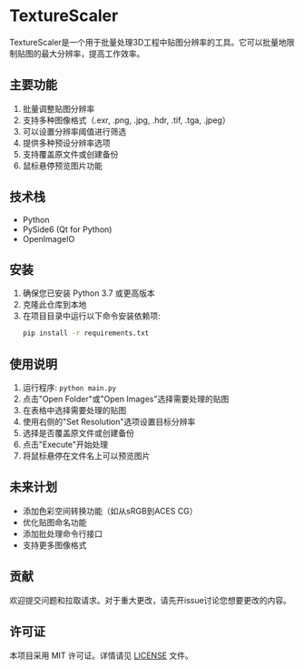 # TextureScaler

TextureScaler是一个用于批量处理3D工程中贴图分辨率的工具。它可以批量地限制贴图的最大分辨率，提高工作效率。

## 主要功能

1. 批量调整贴图分辨率
2. 支持多种图像格式（.exr, .png, .jpg, .hdr, .tif, .tga, .jpeg）
3. 可以设置分辨率阈值进行筛选
4. 提供多种预设分辨率选项
5. 支持覆盖原文件或创建备份
6. 鼠标悬停预览图片功能

## 技术栈

- Python
- PySide6 (Qt for Python)
- OpenImageIO

## 安装

1. 确保您已安装 Python 3.7 或更高版本
2. 克隆此仓库到本地
3. 在项目目录中运行以下命令安装依赖项:
   ```bash
   pip install -r requirements.txt
   ```

## 使用说明

1. 运行程序: `python main.py`
2. 点击"Open Folder"或"Open Images"选择需要处理的贴图
3. 在表格中选择需要处理的贴图
4. 使用右侧的"Set Resolution"选项设置目标分辨率
5. 选择是否覆盖原文件或创建备份
6. 点击"Execute"开始处理
7. 将鼠标悬停在文件名上可以预览图片

## 未来计划

- 添加色彩空间转换功能（如从sRGB到ACES CG）
- 优化贴图命名功能
- 添加批处理命令行接口
- 支持更多图像格式

## 贡献

欢迎提交问题和拉取请求。对于重大更改，请先开issue讨论您想要更改的内容。

## 许可证

本项目采用 MIT 许可证。详情请见 [LICENSE](LICENSE) 文件。
